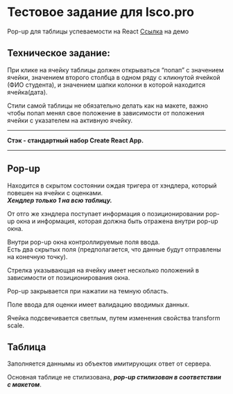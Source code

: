 # Тестовое задание для Isco.pro

Pop-up для таблицы успеваемости на React
[Ссылка](https://chiga2030.github.io/isco-pro-test-task/#/) на демо

## Техническое задание:
При клике на ячейку таблицы должен открываться “попап” c значением ячейки, значением второго столбца в одном ряду с кликнутой ячейкой (ФИО студента), и значением шапки колонки в которой находится ячейка(дата).

Стили самой таблицы не обязательно делать как на макете, важно чтобы попап менял свое положение в зависимости от положения ячейки с указателем на активную ячейку.

---

**Стэк - стандартный набор Create React App.**  

---

## Pop-up
Находится в скрытом состоянии ождая тригера от хэндлера, который повешен на ячейки  с оценками.  
***Хендлер только 1 на всю таблицу.***

От отго же хэндлера поступает информация о позиционировании pop-up окна и информация, которая должна быть отражена внутри pop-up окна.  

Внутри pop-up окна контроллируемые поля ввода.  
Есть два скрытых поля (предполагается, что данные будут отправлены на конечную точку).

Стрелка указывающая на ячейку имеет несколько положений в зависимости от позиционирования окна.

Pop-up закрывается при нажатии на темную область.  

Поле ввода для оценки имеет валидацию вводимых данных.

Ячейка подсвечивается светлым, путем изменения свойства transform scale.


## Таблица
Заполняется даннымы из объектов имитирующих ответ от сервера.  

Основная таблице не стилизована, ***pop-up стилизован в соответствии с макетом***.

